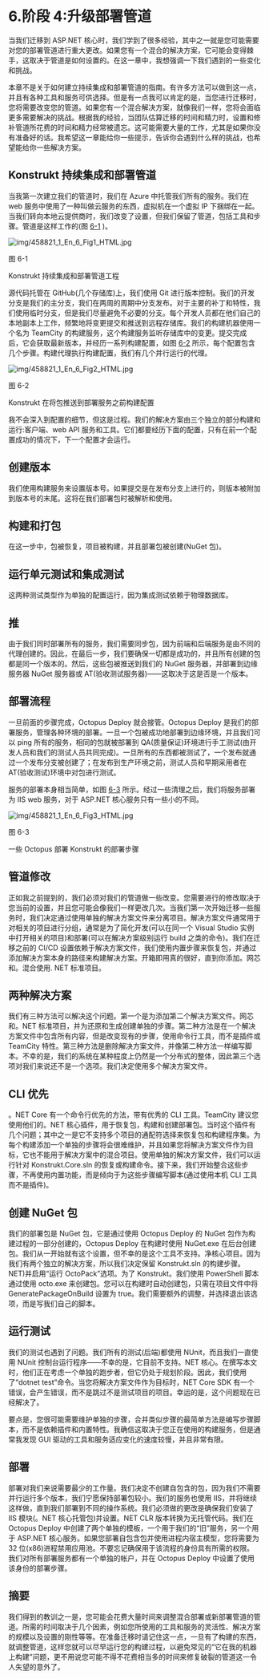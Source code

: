 # 6.阶段 4:升级部署管道

当我们迁移到 ASP.NET 核心时，我们学到了很多经验，其中之一就是您可能需要对您的部署管道进行重大更改。如果您有一个混合的解决方案，它可能会变得棘手，这取决于管道是如何设置的。在这一章中，我想强调一下我们遇到的一些变化和挑战。

本章不是关于如何建立持续集成和部署管道的指南。有许多方法可以做到这一点，并且有各种工具和服务可供选择。但是有一点我可以肯定的是，当您进行迁移时，您将需要改变您的管道。如果您有一个混合解决方案，就像我们一样，您将会面临更多需要解决的挑战。根据我的经验，当团队估算迁移的时间和精力时，设置和修补管道所花费的时间和精力经常被遗忘。这可能需要大量的工作，尤其是如果你没有准备好的话。我希望这一章能给你一些提示，告诉你会遇到什么样的挑战，也希望能给你一些解决方案。

## Konstrukt 持续集成和部署管道

当我第一次建立我们的管道时，我们在 Azure 中托管我们所有的服务。我们在 web 服务中使用了一种叫做云服务的东西，虚拟机在一个虚拟 IP 下捆绑在一起。当我们转向本地云提供商时，我们改变了设置，但我们保留了管道，包括工具和步骤。管道是这样工作的(图 [6-1](#Fig1) )。

![img/458821_1_En_6_Fig1_HTML.jpg](img/458821_1_En_6_Fig1_HTML.jpg)

图 6-1

Konstrukt 持续集成和部署管道工程

源代码托管在 GitHub(几个存储库)上，我们使用 Git 进行版本控制。我们的开发分支是我们的主分支，我们在两周的周期中分支发布。对于主要的补丁和特性，我们使用临时分支，但是我们尽量避免不必要的分支。每个开发人员都在他们自己的本地副本上工作，频繁地将变更提交和推送到远程存储库。我们的构建机器使用一个名为 TeamCity 的构建服务，这个构建服务监听存储库中的变更。提交完成后，它会获取最新版本，并经历一系列构建配置，如图 [6-2](#Fig2) 所示，每个配置包含几个步骤。构建代理执行构建配置，我们有几个并行运行的代理。

![img/458821_1_En_6_Fig2_HTML.jpg](img/458821_1_En_6_Fig2_HTML.jpg)

图 6-2

Konstrukt 在将包推送到部署服务之前构建配置

我不会深入到配置的细节，但这是过程。我们的解决方案由三个独立的部分构建和运行:客户端、web API 服务和工具。它们都要经历下面的配置，只有在前一个配置成功的情况下，下一个配置才会运行。

## 创建版本

我们使用构建服务来设置版本号。如果提交是在发布分支上进行的，则版本被附加到版本号的末尾。这将在我们部署包时被解析和使用。

## 构建和打包

在这一步中，包被恢复，项目被构建，并且部署包被创建(NuGet 包)。

## 运行单元测试和集成测试

这两种测试类型作为单独的配置运行，因为集成测试依赖于物理数据库。

## 推

由于我们同时部署所有的服务，我们需要同步包，因为前端和后端服务是由不同的代理创建的。因此，在最后一步，我们要确保一切都是成功的，并且所有创建的包都是同一个版本的。然后，这些包被推送到我们的 NuGet 服务器，并部署到边缘服务器 NuGet 服务器或 AT(验收测试服务器)——这取决于这是否是一个版本。

## 部署流程

一旦前面的步骤完成，Octopus Deploy 就会接管。Octopus Deploy 是我们的部署服务，管理各种环境的部署。一旦一个包被成功地部署到边缘环境，并且我们可以 ping 所有的服务，相同的包就被部署到 QA(质量保证)环境进行手工测试(由开发人员和我们的测试人员共同完成)。一旦所有的东西都被测试了，一个发布就通过一个发布分支被创建了；在发布到生产环境之前，测试人员和早期采用者在 AT(验收测试)环境中对包进行测试。

服务的部署本身相当简单，如图 [6-3](#Fig3) 所示。经过一些清理之后，我们将服务部署为 IIS web 服务，对于 ASP.NET 核心服务只有一些小的不同。

![img/458821_1_En_6_Fig3_HTML.jpg](img/458821_1_En_6_Fig3_HTML.jpg)

图 6-3

一些 Octopus 部署 Konstrukt 的部署步骤

## 管道修改

正如我之前提到的，我们必须对我们的管道做一些改变。您需要进行的修改取决于您当前的设置，并且您可能会像我们一样更改几次。当我们第一次开始迁移一些服务时，我们决定通过使用单独的解决方案文件来分离项目。解决方案文件通常用于对相关的项目进行分组，通常是为了简化开发(可以在同一个 Visual Studio 实例中打开相关的项目)和部署(可以在解决方案级别运行 build 之类的命令)。我们在迁移之前的 CI/CD 设置依赖于解决方案文件，我们使用内置步骤来恢复包，并通过添加解决方案本身的路径来构建解决方案。开箱即用真的很好，直到你添加。网芯和。混合使用. NET 标准项目。

## 两种解决方案

我们有三种方法可以解决这个问题。第一个是为添加第二个解决方案文件。网芯和。NET 标准项目，并为还原和生成创建单独的步骤。第二种方法是在一个解决方案文件中包含所有内容，但是改变现有的步骤，使用命令行工具，而不是插件或 TeamCity 特性。第三种方法是删除解决方案文件，并像第二种方法一样编写脚本。不幸的是，我们的系统在某种程度上仍然是一个分布式的整体，因此第三个选项对我们来说还不是一个选项。我们决定使用多个解决方案文件。

## CLI 优先

。NET Core 有一个命令行优先的方法，带有优秀的 CLI 工具。TeamCity 建议您使用他们的。NET 核心插件，用于恢复包，构建和创建部署包。当时这个插件有几个问题；其中之一是它不支持多个项目的通配符选择来恢复包和构建程序集。为每个构建添加一个单独的步骤将会很难维护，并且如果您将解决方案文件作为目标，它也不能用于解决方案中的混合项目。使用单独的解决方案文件，我们可以运行针对 Konstrukt.Core.sln 的恢复或构建命令。接下来，我们开始整合这些步骤，不再使用内置功能，而是倾向于为这些步骤编写脚本(通过使用本机 CLI 工具而不是插件)。

## 创建 NuGet 包

我们的部署包是 NuGet 包，它是通过使用 Octopus Deploy 的 NuGet 包作为构建过程的一部分创建的，Octopus Deploy 在构建时使用 NuGet.exe 在后台创建包。我们从一开始就有这个设置，但不幸的是这个工具不支持。净核心项目。因为我们有两个独立的解决方案，所以我们决定保留 Konstrukt.sln 的构建步骤。NET)并启用“运行 OctoPack”选项。为了 Konstrukt。我们使用 PowerShell 脚本通过使用 octo.exe 来创建包。您可以在构建时自动创建包，只需在项目文件中将 GeneratePackageOnBuild 设置为 true。我们需要额外的调整，并选择退出该选项，而是写我们自己的脚本。

## 运行测试

我们的测试也遇到了问题。我们所有的测试(后端)都使用 NUnit，而且我们一直使用 NUnit 控制台运行程序——不幸的是，它目前不支持。NET 核心。在撰写本文时，他们正在考虑一个单独的跑步者，但它仍处于规划阶段。因此，我们使用了“dotnet test”命令。当您将解决方案文件作为目标时，NET Core SDK 有一个错误，会产生错误，而不是跳过不是测试项目的项目。幸运的是，这个问题现在已经解决了。

要点是，您很可能需要维护单独的步骤，合并类似步骤的最简单方法是编写步骤脚本，而不是依赖插件和内置特性。我确信这取决于您正在使用的构建服务，但是通常我发现 GUI 驱动的工具和服务适应变化的速度较慢，并且非常有限。

## 部署

部署对我们来说需要最少的工作量。我们决定不创建自包含的包，因为我们不需要并行运行多个版本，我们宁愿保持部署包较小。我们的服务也使用 IIS，并将继续这样做，直到我们部署到不同的操作系统。我们必须做的更改是确保我们安装了 IIS 模块(。NET 核心托管包)并设置。NET CLR 版本转换为无托管代码。我们在 Octopus Deploy 中创建了两个单独的模板，一个用于我们的“旧”服务，另一个用于 ASP.NET 核心服务。如果您部署自包含包并使用进程内宿主模型，您将需要为 32 位(x86)进程禁用应用池。不要忘记确保用于该流程的身份具有所需的权限。我们对所有部署服务都有一个单独的帐户，并在 Octopus Deploy 中设置了使用该身份的部署步骤。

## 摘要

我们得到的教训之一是，您可能会花费大量时间来调整混合部署或新部署管道的管道。所需的时间取决于几个因素，例如您所使用的工具和服务的灵活性、解决方案的规模以及设置的刚性等等。在准备迁移时请记住这一点，一旦有了构建的东西，就调整管道，这样您就可以尽早运行您的构建过程，以避免常见的“它在我的机器上构建”问题，更不用说您可能不得不花费相当多的时间来修复破裂的管道这一令人失望的意外了。